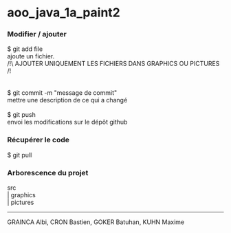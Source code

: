 # aoo_java_1a_paint2

### Modifier / ajouter
$ git add file
<br/>
ajoute un fichier. <br/>
/!\ AJOUTER UNIQUEMENT LES FICHIERS DANS GRAPHICS OU PICTURES /!\
<br/>
<br/>
$ git commit -m "message de commit"
<br/>
mettre une description de ce qui a changé
<br/>
<br/>
$ git push
<br/>
envoi les modifications sur le dépôt github

### Récupérer le code
$ git pull 


### Arborescence du projet
src <br/>
|  graphics <br/>
|  pictures <br/>

---
GRAINCA Albi, CRON Bastien, GOKER Batuhan, KUHN Maxime
